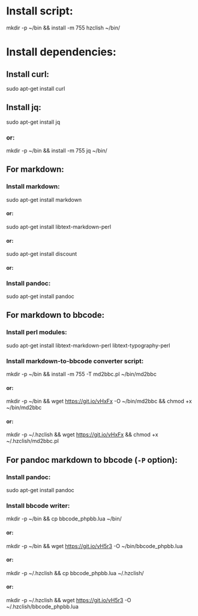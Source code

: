 # Install script:
mkdir -p ~/bin && install -m 755 hzclish ~/bin/


# Install dependencies:

## Install curl:
sudo apt-get install curl 

## Install jq:
sudo apt-get install jq

### or:
mkdir -p ~/bin && install -m 755 jq ~/bin/

## For markdown:

### Install markdown:

sudo apt-get install markdown

#### or:
sudo apt-get install libtext-markdown-perl

#### or:
sudo apt-get install discount

#### or:

###  Install pandoc:

sudo apt-get install pandoc


## For markdown to bbcode:

### Install perl modules:
sudo apt-get install libtext-markdown-perl libtext-typography-perl

### Install markdown-to-bbcode converter script:
mkdir -p ~/bin && install -m 755 -T md2bbc.pl ~/bin/md2bbc

#### or:
mkdir -p ~/bin && wget https://git.io/vHxFx -O ~/bin/md2bbc && chmod +x ~/bin/md2bbc

#### or:
mkdir -p ~/.hzclish && wget https://git.io/vHxFx && chmod +x ~/.hzclish/md2bbc.pl


## For pandoc markdown to bbcode (`-P` option):

### Install pandoc:
sudo apt-get install pandoc

### Install bbcode writer:
mkdir -p ~/bin && cp bbcode_phpbb.lua ~/bin/

#### or:
mkdir -p ~/bin && wget https://git.io/vH5r3 -O ~/bin/bbcode_phpbb.lua

#### or:
mkdir -p ~/.hzclish && cp bbcode_phpbb.lua ~/.hzclish/

#### or:
mkdir -p ~/.hzclish && wget https://git.io/vH5r3 -O ~/.hzclish/bbcode_phpbb.lua
